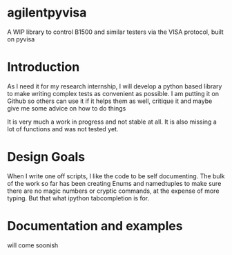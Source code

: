 # agilentpyvisa
A WIP library to control B1500 and similar testers via the VISA protocol, built on pyvisa

# Introduction
As I need it for my research internship, I will develop a python based library to make writing complex tests as convenient as possible. I am putting it on Github so others can use it if it helps them as well, critique it and maybe give me some advice on how to do things
 
It is very much a work in progress and not stable at all. It is also missing a lot of functions and was not tested yet.

# Design Goals

When I write one off scripts, I like the code to be self documenting. The bulk of the work so far has been creating Enums and namedtuples to make sure there are no magic numbers or cryptic commands, at the expense of more typing. But that what ipython tabcompletion is for.

# Documentation and examples
will come soonish
